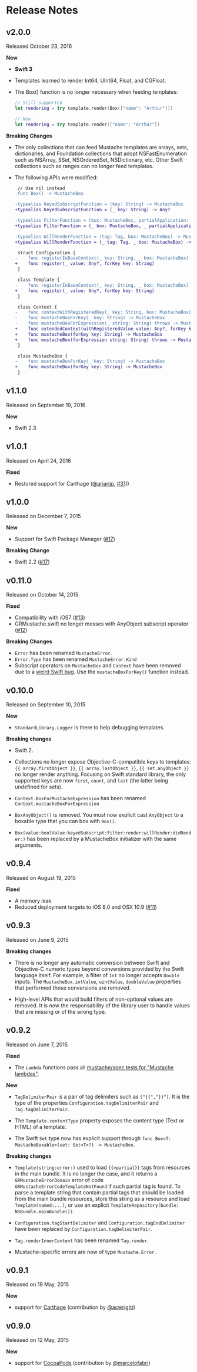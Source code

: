 Release Notes
=============

## v2.0.0

Released October 23, 2016

**New**

- **Swift 3**
- Templates learned to render Int64, UInt64, Float, and CGFloat.
- The Box() function is no longer necessary when feeding templates:
    
    ```swift
    // Still supported
    let rendering = try template.render(Box(["name": "Arthur"]))
    
    // New:
    let rendering = try template.render(["name": "Arthur"])
    ```

**Breaking Changes**

- The only collections that can feed Mustache templates are arrays, sets, dictionaries, and Foundation collections that adopt NSFastEnumeration such as NSArray, SSet, NSOrderedSet, NSDictionary, etc. Other Swift collections such as ranges can no longer feed templates.

- The following APIs were modified:
    
    ```diff
     // Use nil instead
    -func Box() -> MustacheBox
    
    -typealias KeyedSubscriptFunction = (key: String) -> MustacheBox
    +typealias KeyedSubscriptFunction = (_ key: String) -> Any?
    
    -typealias FilterFunction = (box: MustacheBox, partialApplication: Bool) throws -> MustacheBox
    +typealias FilterFunction = (_ box: MustacheBox, _ partialApplication: Bool) throws -> Any?
    
    -typealias WillRenderFunction = (tag: Tag, box: MustacheBox) -> MustacheBox
    +typealias WillRenderFunction = (_ tag: Tag, _ box: MustacheBox) -> Any?
    
     struct Configuration {
    -    func registerInBaseContext(_ key: String, _ box: MustacheBox)
    +    func register(_ value: Any?, forKey key: String)
     }
    
     class Template {
    -    func registerInBaseContext(_ key: String, _ box: MustacheBox)
    +    func register(_ value: Any?, forKey key: String)
     }
    
     class Context {
    -    func contextWithRegisteredKey(_ key: String, box: MustacheBox) -> Context
    -    func mustacheBoxForKey(_ key: String) -> MustacheBox
    -    func mustacheBoxForExpression(_ string: String) throws -> MustacheBox
    +    func extendedContext(withRegisteredValue value: Any?, forKey key: String) -> Context
    +    func mustacheBox(forKey key: String) -> MustacheBox
    +    func mustacheBox(forExpression string: String) throws -> MustacheBox
     }
    
     class MustacheBox {
    -    func mustacheBoxForKey(_ key: String) -> MustacheBox
    +    func mustacheBox(forKey key: String) -> MustacheBox
     }
    ```


## v1.1.0

Released on September 19, 2016

**New**

- Swift 2.3


## v1.0.1

Released on April 24, 2016

**Fixed**

- Restored support for Carthage ([@ariarijp](https://github.com/ariarijp), [#31](https://github.com/groue/GRMustache.swift/issues/31)))


## v1.0.0

Released on December 7, 2015

**New**

- Support for Swift Package Manager ([#17](https://github.com/groue/GRMustache.swift/issues/17))

**Breaking Change**

- Swift 2.2 ([#17](https://github.com/groue/GRMustache.swift/issues/17))


## v0.11.0

Released on October 14, 2015

**Fixed**

- Compatibility with iOS7 ([#13](https://github.com/groue/GRMustache.swift/issues/13))
- GRMustache.swift no longer messes with AnyObject subscript operator ([#12](https://github.com/groue/GRMustache.swift/issues/12))


**Breaking Changes**

- `Error` has been renamed `MustacheError`.
- `Error.Type` has been renamed `MustacheError.Kind`
- Subscript operators on `MustacheBox` and `Context` have been removed due to a [weird Swift bug](https://github.com/groue/GRMustache.swift/issues/12). Use the `mustacheBoxForKey()` function instead.


## v0.10.0

Released on September 10, 2015

**New**

- `StandardLibrary.Logger` is there to help debugging templates.


**Breaking changes**

- Swift 2.

- Collections no longer expose Objective-C-compatible keys to templates: `{{ array.firstObject }}`, `{{ array.lastObject }}`, `{{ set.anyObject }}` no longer render anything. Focusing on Swift standard library, the only supported keys are now `first`, `count`, and `last` (the latter being undefined for sets).

- `Context.BoxForMustacheExpression` has been renamed `Context.mustacheBoxForExpression`

- `BoxAnyObject()` is removed. You must now explicit cast `AnyObject` to a boxable type that you can box with `Box()`.

- `Box(value:boolValue:keyedSubscript:filter:render:willRender:didRender:)` has been replaced by a MustacheBox initializer with the same arguments.


## v0.9.4

Released on August 19, 2015

**Fixed**

- A memory leak
- Reduced deployment targets to iOS 8.0 and OSX 10.9 ([#11](https://github.com/groue/GRMustache.swift/pull/11))


## v0.9.3

Released on June 9, 2015

**Breaking changes**

- There is no longer any automatic conversion between Swift and Objective-C numeric types beyond conversions provided by the Swift language itself. For example, a filter of `Int` no longer accepts `Double` inputs. The `MustacheBox.intValue`, `uintValue`, `doubleValue` properties that performed those conversions are removed.

- High-level APIs that would build filters of non-optional values are removed. It is now the responsability of the library user to handle values that are missing or of the wrong type.


## v0.9.2

Released on June 7, 2015

**Fixed**

- The `Lambda` functions pass all [mustache/spec tests for "Mustache lambdas"](https://github.com/mustache/spec/blob/v1.1.2/specs/%7Elambdas.yml).


**New**

- `TagDelimiterPair` is a pair of tag delimiters such as `("{{","}}")`. It is the type of the properties `Configuration.tagDelimiterPair` and `Tag.tagDelimiterPair`.

- The `Template.contentType` property exposes the content type (Text or HTML) of a template.

- The Swift `Set` type now has explicit support through `func Box<T: MustacheBoxable>(set: Set<T>?) -> MustacheBox`.


**Breaking changes**

- `Template(string:error:)` used to load `{{>partial}}` tags from resources in the main bundle. It is no longer the case, and it returns a `GRMustacheErrorDomain` error of code `GRMustacheErrorCodeTemplateNotFound` if such partial tag is found. To parse a template string that contain partial tags that should be loaded from the main bundle resources, store this string as a resource and load `Template(named:...)`, or use an explicit `TemplateRepository(bundle: NSBundle.mainBundle())`.

- `Configuration.tagStartDelimiter` and `Configuration.tagEndDelimiter` have been replaced by `Configuration.tagDelimiterPair`.

- `Tag.renderInnerContent` has been renamed `Tag.render`.

- Mustache-specific errors are now of type `Mustache.Error`.

## v0.9.1

Released on 19 May, 2015

**New**

- support for [Carthage](https://github.com/Carthage/Carthage) (contribution by [@acwright](https://github.com/acwright))



## v0.9.0

Released on 12 May, 2015

**New**

- support for [CocoaPods](https://cocoapods.org) (contribution by [@marcelofabri](https://github.com/marcelofabri))
